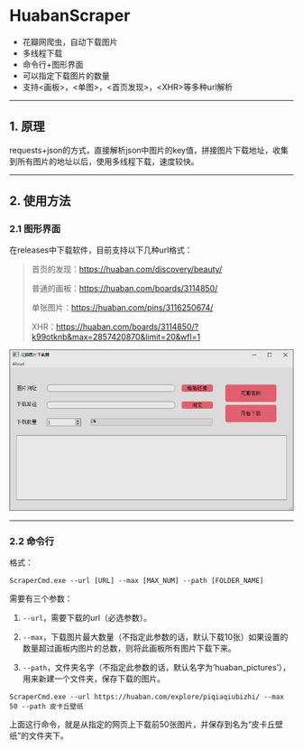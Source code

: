 # HuabanScraper
* 花瓣网爬虫，自动下载图片
* 多线程下载
* 命令行+图形界面
* 可以指定下载图片的数量
* 支持<画板>，<单图>，<首页发现>，\<XHR>等多种url解析

---

## 1. 原理

requests+json的方式，直接解析json中图片的key值，拼接图片下载地址，收集到所有图片的地址以后，使用多线程下载，速度较快。

---

## 2. 使用方法

### 2.1 图形界面

在releases中下载软件，目前支持以下几种url格式：

> 首页的发现：https://huaban.com/discovery/beauty/
>
> 普通的画板：https://huaban.com/boards/3114850/
>
> 单张图片：https://huaban.com/pins/3116250674/
>
> XHR：https://huaban.com/boards/3114850/?k99otknb&max=2857420870&limit=20&wfl=1

![](res/HuabanScrpaerGUI.PNG)

---

### 2.2 命令行

格式：

```
ScraperCmd.exe --url [URL] --max [MAX_NUM] --path [FOLDER_NAME]
```

需要有三个参数：

1. `--url`，需要下载的url（必选参数）。

2. `--max`，下载图片最大数量（不指定此参数的话，默认下载10张）如果设置的数量超过画板内图片的总数，则将此画板所有图片下载下来。

3. `--path`，文件夹名字（不指定此参数的话，默认名字为‘huaban_pictures’），用来新建一个文件夹，保存下载的图片。

```
ScraperCmd.exe --url https://huaban.com/explore/piqiaqiubizhi/ --max 50 --path 皮卡丘壁纸
```

上面这行命令，就是从指定的网页上下载前50张图片，并保存到名为“皮卡丘壁纸”的文件夹下。
